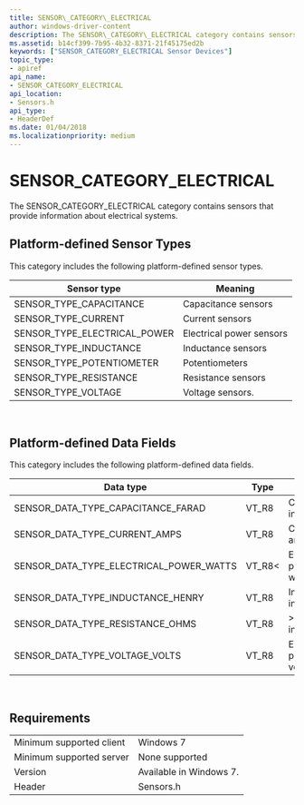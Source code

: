 ```yaml
---
title: SENSOR\_CATEGORY\_ELECTRICAL
author: windows-driver-content
description: The SENSOR\_CATEGORY\_ELECTRICAL category contains sensors that provide information about electrical systems.
ms.assetid: b14cf399-7b95-4b32-8371-21f45175ed2b
keywords: ["SENSOR_CATEGORY_ELECTRICAL Sensor Devices"]
topic_type:
- apiref
api_name:
- SENSOR_CATEGORY_ELECTRICAL
api_location:
- Sensors.h
api_type:
- HeaderDef
ms.date: 01/04/2018
ms.localizationpriority: medium
---
```


# SENSOR\_CATEGORY\_ELECTRICAL


The SENSOR\_CATEGORY\_ELECTRICAL category contains sensors that provide information about electrical systems.

## Platform-defined Sensor Types

This category includes the following platform-defined sensor types.

|Sensor type|Meaning|
|--|--|
|SENSOR_TYPE_CAPACITANCE|Capacitance sensors|
|SENSOR_TYPE_CURRENT|Current sensors|
|SENSOR_TYPE_ELECTRICAL_POWER|Electrical power sensors|
|SENSOR_TYPE_INDUCTANCE|Inductance sensors|
|SENSOR_TYPE_POTENTIOMETER|Potentiometers|
|SENSOR_TYPE_RESISTANCE|Resistance sensors|
|SENSOR_TYPE_VOLTAGE|Voltage sensors.|

 

## Platform-defined Data Fields

This category includes the following platform-defined data fields.

|Data type|Type|Meaning|
|--|--|--|
|SENSOR_DATA_TYPE_CAPACITANCE_FARAD|VT_R8|Capacitance in farads.|
|SENSOR_DATA_TYPE_CURRENT_AMPS|VT_R8|Current in amperes.|
|SENSOR_DATA_TYPE_ELECTRICAL_POWER_WATTS|VT_R8<|Electrical power in watts.|
|SENSOR_DATA_TYPE_INDUCTANCE_HENRY|VT_R8|Inductance in henries.|
|SENSOR_DATA_TYPE_RESISTANCE_OHMS|VT_R8|>Resistance in ohms.|
|SENSOR_DATA_TYPE_VOLTAGE_VOLTS|VT_R8|Electrical potential in volts.|

 

## Requirements


| | |
|--|--|
|Minimum supported client|Windows 7|
|Minimum supported server|None supported|
|Version|Available in Windows 7.|
|Header|Sensors.h|


 

 





